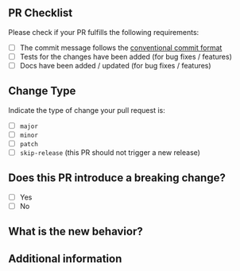 ## PR Checklist

Please check if your PR fulfills the following requirements:

- [ ] The commit message follows the [conventional commit format](https://www.conventionalcommits.org/en/v1.0.0/)
- [ ] Tests for the changes have been added (for bug fixes / features)
- [ ] Docs have been added / updated (for bug fixes / features)

## Change Type

Indicate the type of change your pull request is:

- [ ] `major`
- [ ] `minor`
- [ ] `patch`
- [ ] `skip-release` (this PR should not trigger a new release)

## Does this PR introduce a breaking change?

- [ ] Yes
- [ ] No

## What is the new behavior?



## Additional information


